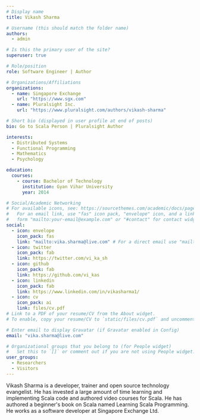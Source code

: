 ```yaml
---
# Display name
title: Vikash Sharma

# Username (this should match the folder name)
authors:
  - admin

# Is this the primary user of the site?
superuser: true

# Role/position
role: Software Engineer | Author

# Organizations/Affiliations
organizations:
  - name: Singapore Exchange
    url: "https://www.sgx.com"
  - name: Pluralsight Inc.
    url: "https://www.pluralsight.com/authors/vikash-sharma"

# Short bio (displayed in user profile at end of posts)
bio: Go to Scala Person | Pluralsight Author

interests:
  - Distributed Systems
  - Functional Programming
  - Mathematics
  - Psychology

education:
  courses:
    - course: Bachelor of Technology
      institution: Gyan Vihar University
      year: 2014

# Social/Academic Networking
# For available icons, see: https://sourcethemes.com/academic/docs/page-builder/#icons
#   For an email link, use "fas" icon pack, "envelope" icon, and a link in the
#   form "mailto:your-email@example.com" or "#contact" for contact widget.
social:
  - icon: envelope
    icon_pack: fas
    link: "mailto:vika.sharma@live.com" # For a direct email use "mailto:test@example.org"
  - icon: twitter
    icon_pack: fab
    link: https://twitter.com/vi_ka_sh
  - icon: github
    icon_pack: fab
    link: https://github.com/vi_kas
  - icon: linkedin
    icon_pack: fab
    link: https://www.linkedin.com/in/vikasharma1/
  - icon: cv
    icon_pack: ai
    link: files/cv.pdf
# Link to a PDF of your resume/CV from the About widget.
# To enable, copy your resume/CV to `static/files/cv.pdf` and uncomment the lines below.

# Enter email to display Gravatar (if Gravatar enabled in Config)
email: "vika.sharma@live.com"

# Organizational groups that you belong to (for People widget)
#   Set this to `[]` or comment out if you are not using People widget.
user_groups:
  - Researchers
  - Visitors
---
```


Vikash Sharma is a developer, trainer and open source technology evangelist. He has invested a large amount of time learning and implementing Scala code and authored video courses for Scala. He has authored a beginner's book on Scala named Learning Scala Programming. He works as a software developer at Singapore Exchange Ltd.
